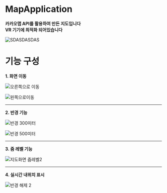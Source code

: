 # MapApplication
**카카오맵 API를 활용하여 만든 지도입니다**  
**VR 기기에 최적화 되어있습니다**  

![SDASDASDAS](https://user-images.githubusercontent.com/98893006/183958920-3d84e62f-af7e-45d2-8dc6-27dfa42492d8.png)

# 기능 구성
**1. 화면 이동**   

![오른쪽으로 이동](https://user-images.githubusercontent.com/98893006/183954706-f7c29e9f-0260-4d7f-b7f6-dabe57c3c3be.png)  

![왼쪽으로이동](https://user-images.githubusercontent.com/98893006/183954716-f3327706-4b02-4a7b-b1ca-92ef48c1479d.png)  

----------
  
**2. 반경 기능**  

![반경 300미터](https://user-images.githubusercontent.com/98893006/183955247-5513365c-252b-4da3-b7f8-2f2362b2120f.png)  

![반경 500미터](https://user-images.githubusercontent.com/98893006/183955265-284c2166-1f5c-4089-9686-5b32cd57c280.png)
  
-----------

**3. 줌 레벨 기능**  

![지도화면 줌레벨2](https://user-images.githubusercontent.com/98893006/183956098-6778c90a-87ff-481a-8a57-abea57cef7d0.png)
  
-----------

**4. 실시간 내위치 표시**    

![반경 해제 2](https://user-images.githubusercontent.com/98893006/183956512-21f575ca-96e7-4f72-b2e6-d0bd3139cbc6.png)


